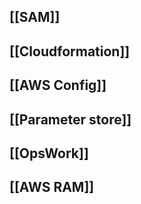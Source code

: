 ## [[SAM]]
## [[Cloudformation]]
## [[AWS Config]]
## [[Parameter store]]
## [[OpsWork]]
## [[AWS RAM]]